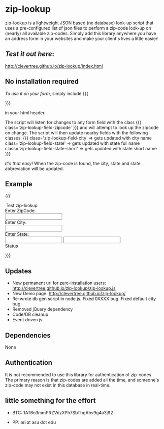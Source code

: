 # zip-lookup

zip-lookup is a lightweight JSON based (no database) look-up script that uses a pre-configured list of json files to perform a zip-code look-up on (nearly) all available zip-codes. Simply add this library anywhere you have an address form in your websites and make your client's lives a little easier!

*Test it out here*:
----------
http://clevertree.github.io/zip-lookup/index.html


No installation required
----------

*To use it on your form*, simply include 
{{{
<script src="http://clevertree.github.io/zip-lookup/zip-lookup.min.js" type="text/javascript" ></script>
}}}

in your html header.

The script will listen for changes to any form field with the class 
{{{
class='zip-lookup-field-zipcode'
}}}
and will attempt to look up the zipcode on change. 
The script will then update nearby fields with the following classes: 
{{{
class='zip-lookup-field-city' => gets updated with city name
class='zip-lookup-field-state' => gets updated with state full name
class='zip-lookup-field-state-short' => gets updated with state short name
}}}

*It's that easy*! When the zip-code is found, the city, state and state abbreviation will be updated. 

Example
----------

{{{
<!DOCTYPE html>
<html lang="en">
    <head>
        <title>Test zipLookup</title>
        <meta http-equiv="content-type" content="text/html; charset=iso-8859-1" />
        <script src="http://clevertree.github.io/zip-lookup/zip-lookup.js" type="text/javascript"></script>
    </head>
    <body>
        <form>
            <legend>Test zip-lookup</legend>
            <div>Enter ZipCode:</div>
            <input type='text' name='zipcode' class='zip-lookup-field-zipcode' />
            <div>Enter City:</div>
            <input type='text' name='city' class='zip-lookup-field-city' /> 
            <div>Enter State:</div>
            <input type='text' name='state' class='zip-lookup-field-state' />
            <input type='text' name='state-short' class='zip-lookup-field-state-short' /> 
            <div class="zip-lookup-message info">Status</div>
        </form>
    </body>
</html>

}}}


Updates
----------

 * New permanent url for zero-installation users: http://clevertree.github.io/zip-lookup/zip-lookup.js
 * New Demo page: http://clevertree.github.io/zip-lookup/
 * Re-wrote db gen script in node.js. Fixed 0XXXX bug. Fixed default city bug.
 * Removed jQuery dependency
 * Code/DB cleanup
 * Event driven js

Dependencies
----------

None

Authentication
----------

It is not recommended to use this library for authentication of zip-codes. The primary reason is that zip-codes are added all the time, and someone's zip-code may not exist in this database in real-time.


little something for the effort
----------

 * BTC: 1AT6o3mmPRZVdzXPh7SbThgAhv9g4o3j92

 * PP: ari at asu dot edu